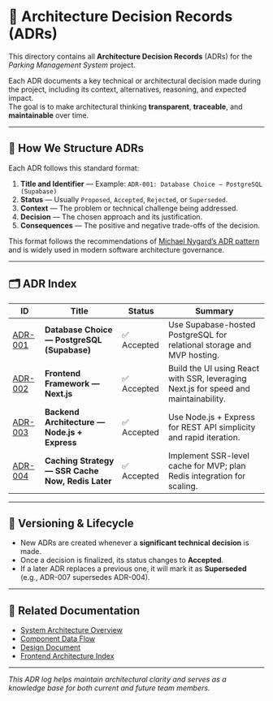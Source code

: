 # 🧠 Architecture Decision Records (ADRs)

This directory contains all **Architecture Decision Records** (ADRs) for the _Parking Management System_ project.

Each ADR documents a key technical or architectural decision made during the project, including its context, alternatives, reasoning, and expected impact.  
The goal is to make architectural thinking **transparent**, **traceable**, and **maintainable** over time.

---

## 📘 How We Structure ADRs

Each ADR follows this standard format:

1. **Title and Identifier** — Example: `ADR-001: Database Choice — PostgreSQL (Supabase)`
2. **Status** — Usually `Proposed`, `Accepted`, `Rejected`, or `Superseded`.
3. **Context** — The problem or technical challenge being addressed.
4. **Decision** — The chosen approach and its justification.
5. **Consequences** — The positive and negative trade-offs of the decision.

This format follows the recommendations of [Michael Nygard’s ADR pattern](https://cognitect.com/blog/2011/11/15/documenting-architecture-decisions) and is widely used in modern software architecture governance.

---

## 🗂️ ADR Index

| ID                                                          | Title                                             | Status      | Summary                                                                              |
| ----------------------------------------------------------- | ------------------------------------------------- | ----------- | ------------------------------------------------------------------------------------ |
| [ADR-001](./ADR-001-database-choice-postgresql-supabase.md) | **Database Choice — PostgreSQL (Supabase)**       | ✅ Accepted | Use Supabase-hosted PostgreSQL for relational storage and MVP hosting.               |
| [ADR-002](./ADR-002-frontend-framework-nextjs.md)           | **Frontend Framework — Next.js**                  | ✅ Accepted | Build the UI using React with SSR, leveraging Next.js for speed and maintainability. |
| [ADR-003](./ADR-003-backend-architecture-nodejs-express.md) | **Backend Architecture — Node.js + Express**      | ✅ Accepted | Use Node.js + Express for REST API simplicity and rapid iteration.                   |
| [ADR-004](./ADR-004-caching-strategy-ssr-and-redis.md)      | **Caching Strategy — SSR Cache Now, Redis Later** | ✅ Accepted | Implement SSR-level cache for MVP; plan Redis integration for scaling.               |

---

## 🔄 Versioning & Lifecycle

- New ADRs are created whenever a **significant technical decision** is made.
- Once a decision is finalized, its status changes to **Accepted**.
- If a later ADR replaces a previous one, it will mark it as **Superseded** (e.g., ADR-007 supersedes ADR-004).

---

## 🧩 Related Documentation

- [System Architecture Overview](../architecture/architecture-overview.md)
- [Component Data Flow](../architecture/component-data-flow.md)
- [Design Document](../design-doc.md)
- [Frontend Architecture Index](../../FRONTEND_ARCHITECTURE.md)

---

_This ADR log helps maintain architectural clarity and serves as a knowledge base for both current and future team members._
